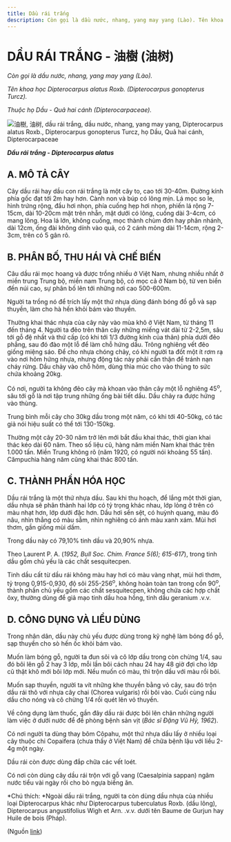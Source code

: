 ```yaml
---
title: Dầu rái trắng
description: Còn gọi là dầu nước, nhang, yang may yang (Lào). Tên khoa học Dipterocarpus alatus Roxb. (Dipterocarpus gonopterus Turcz). Thuộc họ Dầu - Quả hai cánh (Dipterocarpaceae).
---
```

# DẦU RÁI TRẮNG - 油樹 (油树)

*Còn gọi là dầu nước, nhang, yang may yang (Lào).*

*Tên khoa học Dipterocarpus alatus Roxb. (Dipterocarpus gonopterus Turcz).*

*Thuộc họ Dầu - Quả hai cánh (Dipterocarpaceae).*

![ 油樹, 油树, dầu rái trắng, dầu nước, nhang, yang may yang, Dipterocarpus alatus Roxb., Dipterocarpus gonopterus Turcz, họ Dầu, Quả hai cánh, Dipterocarpaceae](/imgs/do-tat-loi/ctvvtvn/dau-rai-trang.jpg)

***Dầu rái trắng - Dipterocarpus alatus***

## A. MÔ TẢ CÂY

Cây dầu rái hay dầu con rái trắng là một cây to, cao tới 30-40m. Đường kính phía gốc đạt tới 2m hay hơn. Cành non và búp có lông mịn. Lá mọc so le, hình trứng rộng, đầu hơi nhọn, phía cuống hẹp hơi nhọn, phiến lá rộng 7-15cm, dài 10-20cm mặt trên nhẵn, mặt dưới có lông, cuống dài 3-4cm, có mang lông. Hoa lá lớn, không cuống, mọc thành chùm đơn hay phân nhánh, dài 12cm, ống đài không dính vào quả, có 2 cánh mỏng dài 11-14cm, rộng 2-3cm, trên có 5 gân rõ.

## B. PHÂN BỐ, THU HÁI VÀ CHẾ BIẾN

Câu dầu rái mọc hoang và được trồng nhiều ở Việt Nam, nhưng nhiều nhất ở miền trung Trung bộ, miền nam Trung bộ, có mọc cả ở Nam bộ, từ ven biển đến núi cao, sự phân bố lên tới những nơi cao 500-600m.

Người ta trồng nó để trích lấy một thứ nhựa dùng đánh bóng đồ gỗ và sạp thuyền, làm cho hà hến khỏi bám vào thuyền.

Thường khai thác nhựa của cây này vào mùa khô ở Việt Nam, từ tháng 11 đến tháng 4. Người ta đẽo trên thân cây những miếng vát dài từ 2-2,5m, sâu tới gỗ đệ nhất và thứ cấp (có khi tới 1/3 đường kính của thân) phía dưới đẽo phẳng, sau đó đào một lỗ để làm chỗ hứng dầu. Trông nghiêng vết đẽo giống miệng sáo. Để cho nhựa chóng chảy, có khi người ta đốt một ít rơm rạ vào nơi hõm hứng nhựa, nhưng động tác này phải cẩn thận để tránh nạn cháy rừng. Dầu chảy vào chỗ hõm, dùng thìa múc cho vào thùng to sức chứa khoảng 20kg.

Có nơi, người ta không đẽo cây mà khoan vào thân cây một lỗ nghiêng 45<sup>o</sup>, sâu tới gỗ là nơi tập trung những ống bài tiết dầu. Dầu chảy ra được hứng vào thùng.

Trung bình mỗi cây cho 30kg dầu trong một năm, có khi tới 40-50kg, có tác giả nói hiệu suất có thể tới 130-150kg.

Thường một cây 20-30 năm trở lên mới bắt đầu khai thác, thời gian khai thác kéo dài 60 năm. Theo số liệu cũ, hàng năm miền Nam khai thác trên 1.000 tấn. Miền Trung không rõ (năm 1920, có người nói khoảng 55 tấn). Cămpuchia hàng năm cũng khai thác 800 tấn.

## C. THÀNH PHẦN HÓA HỌC

Dầu rái trắng là một thứ nhựa dầu. Sau khi thu hoạch, để lắng một thời gian, dầu nhựa sẽ phân thành hai lớp có tỷ trọng khác nhau, lớp lỏng ở trên có màu nhạt hơn, lớp dưới đặc hơn. Dầu hơi sền sệt, có huỳnh quang, màu đỏ nâu, nhìn thẳng có màu sẫm, nhìn nghiêng có ánh màu xanh xám. Mùi hơi thơm, gần giống mùi dấm.

Trong dầu này có 79,10% tinh dầu và 20,90% nhựa.

Theo Laurent P. A. (*1952, Bull Soc. Chim. France 5(6); 615-617*), trong tinh dầu gồm chủ yếu là các chất sesquitecpen.

Tinh dầu cất từ dầu rái không màu hay hơi có màu vàng nhạt, mùi hơi thơm, tỷ trọng 0,915-0,930, độ sôi 255-256<sup>o</sup>, không hoàn toàn tan trong cồn 90<sup>o</sup>, thành phần chủ yếu gồm các chất sesquitecpen, không chứa các hợp chất ôxy, thường dùng để giả mạo tinh dầu hoa hồng, tinh dầu geranium .v.v.

## D. CÔNG DỤNG VÀ LIỀU DÙNG

Trong nhân dân, dầu này chủ yếu được dùng trong kỹ nghệ làm bóng đồ gỗ, sạp thuyền cho sò hến ốc khỏi bám vào.

Muốn làm bóng gỗ, người ta đun sôi và cô lớp dầu trong còn chừng 1/4, sau đó bôi lên gỗ 2 hay 3 lớp, mỗi lần bôi cách nhau 24 hay 48 giờ đợi cho lớp cũ thật khô mới bôi lớp mới. Nếu muốn có màu, thì trộn dầu với màu rồi bôi.

Muốn sạp thuyền, người ta vít những khe thuyền bằng vỏ cây, sau đó trộn dầu rái thô với nhựa cây chai (Chorea vulgaris) rồi bôi vào. Cuối cùng nấu dầu cho nóng và cô chừng 1/4 rồi quét lên vỏ thuyền.

Về công dụng làm thuốc, gần đây dầu rái được bôi lên chân những người làm việc ở dưới nước để đề phòng bệnh sản vịt (*Bác sĩ Đặng Vũ Hỷ, 1962*).

Có nơi người ta dùng thay bôm Côpahu, một thứ nhựa dầu lấy ở nhiều loại cây thuộc chi Copaifera (chưa thấy ở Việt Nam) để chữa bệnh lậu với liều 2-4g một ngày.

Dầu rái còn được dùng đắp chữa các vết loét.

Có nơi còn dùng cây dầu rái trộn với gỗ vang (Caesalpinia sappan) ngâm nước tiểu vài ngày rồi cho bò ngựa biếng ăn.

*Chú thích: *Ngoài dầu rái trắng, người ta còn dùng dầu nhựa của nhiều loại Dipterocarpus khác như Dipterocarpus tuberculatus Roxb. (dầu lông), Dipterocarpus angustifolius Wigh et Arn. .v.v. dưới tên Baume de Gurjun hay Huile de bois (Pháp).

(Nguồn <a href="http://www.thuocvuonnha.com/nhung-cay-thuoc-va-vi-thuoc-viet-nam/ket-qua-tra-cuu/dau-rai-trang" target="_blank">link</a>)
